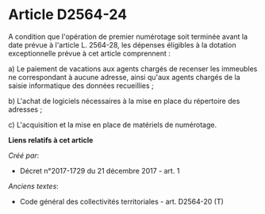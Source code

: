 # Article D2564-24

A condition que l'opération de premier numérotage soit terminée avant la date prévue à l'article L. 2564-28, les dépenses
éligibles à la dotation exceptionnelle prévue à cet article comprennent : 

a) Le paiement de vacations aux agents chargés de recenser les immeubles ne correspondant à aucune adresse, ainsi qu'aux
agents chargés de la saisie informatique des données recueillies ; 

b) L'achat de logiciels nécessaires à la mise en place du répertoire des adresses ; 

c) L'acquisition et la mise en place de matériels de numérotage.

**Liens relatifs à cet article**

_Créé par_:

  - Décret n°2017-1729 du 21 décembre 2017 - art. 1

_Anciens textes_:

  - Code général des collectivités territoriales - art. D2564-20 (T)
